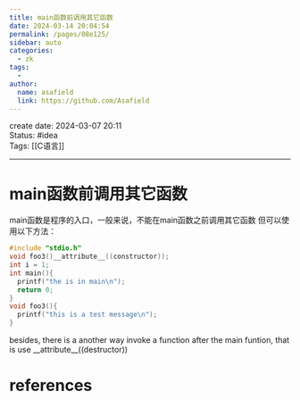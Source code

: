 ```yaml
---
title: main函数前调用其它函数
date: 2024-03-14 20:04:54
permalink: /pages/08e125/
sidebar: auto
categories:
  - zk
tags:
  - 
author: 
  name: asafield
  link: https://github.com/Asafield
---
```


create date: 2024-03-07 20:11  
Status: #idea  
Tags: [[C语言]]

---

# main函数前调用其它函数
main函数是程序的入口，一般来说，不能在main函数之前调用其它函数 
但可以使用以下方法：
```c
#include "stdio.h"
void foo3()__attribute__((constructor));
int i = 1;
int main(){
  printf("the is in main\n");
  return 0;
}
void foo3(){
  printf("this is a test message\n");
}
```
besides, there is a another way invoke a function after the main funtion, that is use \_\_attribute\_\_((destructor))
# references